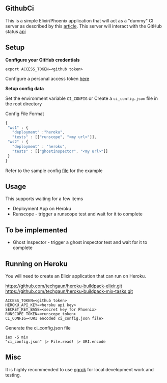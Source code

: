 ## GithubCi

This is a simple Elixir/Phoenix application that will act as a "dummy" CI server as described by this [article](https://developer.github.com/guides/building-a-ci-server/).  This server will interact with the GitHub status [api](https://developer.github.com/v3/repos/statuses/)

## Setup

__Configure your GitHub credentials__

```
export ACCESS_TOKEN=<github token>
```

Configure a personal access token [here](https://github.com/settings/tokens)

__Setup config data__

Set the environment variable ```CI_CONFIG``` or Create a ```ci_config.json``` file in the root directory

Config File Format

```javascript
{
 "ws1" : {
   "deployment" :"heroku", 
   "tests" : [["runscope", "<my url>"]],
 "ws2" : {
   "deployment" : "heroku",
   "tests" : [["ghostinspector", "<my url>"]]
 }
}
```

Refer to the sample config [file](ci_config_sample.json) for the example

## Usage

This supports waiting for a few items

* Deployment App on Heroku
* Runscope - trigger a runscope test and wait for it to complete

## To be implemented

* Ghost Inspector - trigger a ghost inspector test and wait for it to complete

## Running on Heroku

You will need to create an Elixir application that can run on Heroku.

https://github.com/techgaun/heroku-buildpack-elixir.git    
https://github.com/techgaun/heroku-buildpack-mix-tasks.git    

```ACCESS_TOKEN=<github token>```   
```HEROKU_API_KEY=<heroku api key>```    
```SECRET_KEY_BASE=<secret key for Phoenix>```    
```RUNSCOPE_TOKEN=<runscope token>```    
```CI_CONFIG=<URI encoded ci_config.json file>```    

Generate the ci_config.json file

```
iex -S mix
"ci_config.json" |> File.read! |> URI.encode
```

## Misc

It is highly recommended to use [ngrok](https://ngrok.com/) for local development work and testing.
